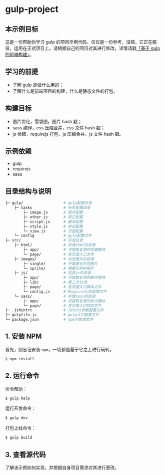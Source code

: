 # gulp-project

## 本示例目标

这是一份帮助你学习 gulp 的项目示例代码。仅仅是一份参考，没错，它正在服役，运用在正式项目上。请根据自己的项目对其进行修改。详情请戳[「基于 gulp 的前端构建」](https://github.com/cobish/gulp-project/issues/1)。

## 学习的前提

* 了解 gulp 是做什么用的；
* 了解什么是前端项目的构建，什么是静态文件的打包。

## 构建目标

* 图片优化，雪碧图，图片 hash 戳；
* sass 编译，css 压缩合并，css 文件 hash 戳；
* js 检错，requirejs 打包，js 压缩合并，js 文件 hash 戳。

## 示例依赖

* gulp
* requirejs
* sass

## 目录结构与说明

``` bash
├─ gulp/                  # gulp配置目录
    ├─ tasks              # 任务配置目录
        ├─ image.js       # 图片配置
        ├─ other.js       # 其它配置
        ├─ script.js      # 脚本配置
        ├─ style.js       # 样式配置
        └─ view.js        # 页面配置
    └─ config             # gulp配置文件
├─ src/                   # 开发目录
    ├─ html/              # 存放html的目录
        ├─ app/           # 可提取复用的页面模块
        └─ page/          # 各页面入口文件
    ├─ images/            # 存放图片的目录
        ├─ single/        # 不需要合并的图片
        └─ sprite/        # 需要合并的图片
    ├─ js/                # 存放js的目录
        ├─ app/           # 可提取复用的脚步模块
        ├─ lib/           # 第三方js库
        ├─ page/          # 各页面入口脚本文件
        └─ config.js      # RequireJs的配置文件
    └─ sass/              # 存放sass的目录
        ├─ app/           # 可提取复用的样式模块
        └─ page/          # 各页面入口样式文件
├─ .jshintrc              # jshint参数配置文件
├─ gulpfile.js            # gulp入口配置文件
└─ package.json           # npm包管理文件
```

## 1. 安装 NPM

首先，别忘记安装 ``npm``，一切都是基于它之上进行玩转。

``` bash
$ npm install
```

## 2. 运行命令

命令帮助：

``` bash
$ gulp help
```

运行开发命令：

``` bash
$ gulp dev
```

打包上线命令：

``` bash
$ gulp build
```

## 3. 查看源代码

了解该示例如何实现，并根据自身项目需求对其进行更改。
